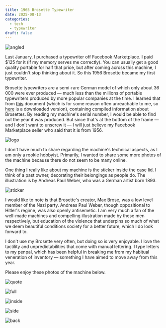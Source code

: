 ```yaml
---
title: 1965 Brosette Typewriter
date: 2025-08-13
categories:
  - tech
  - typewriter
draft: false
---
```


![angled](/posts/2025-08-13_1956-brosette-typewriter/angled.jpg)

<!--more-->

Last January, I purchased a typewriter off Facebook Marketplace. I paid $125 for it (if my memory serves me correctly). You can usually get a good quality portable for half that price, but after coming across this machine, I just couldn't stop thinking about it. So this 1956 Brosette became my first typewriter. 

Brosette typewriters are a semi-rare German model of which only about 36 000 were ever produced — much less than the millions of portable typewriters produced by more popular companies at the time. I learned that from [this](https://site.xavier.edu/polt/typewriters/Brosette.pdf) document (which is for some reason often unreachable to me, so [here](/posts/2025-08-13_1956-brosette-typewriter/Brosette.pdf) is a downloaded version), containing compiled information about Brosettes. By reading my machine's serial number, I would be able to find out the year it was produced. But since that's at the bottom of the frame — and I don't want to unscrew it — I will just believe my Facebook Marketplace seller who said that it is from 1956.

![logo](/posts/2025-08-13_1956-brosette-typewriter/logo.jpg)

I don't have much to share regarding the machine's technical aspects, as I am only a rookie hobbyist. Primarily, I wanted to share some more photos of the machine because there do not seem to be many online.

One thing I really like about my machine is the sticker inside the case lid. I think of a past owner, decorating their belongings as people do. The illustration is by Andreas Paul Weber, who was a German artist born 1893.

![sticker](/posts/2025-08-13_1956-brosette-typewriter/sticker.jpg)

I would like to note is that Brosette's creator, Max Brose, was a low level member of the Nazi party. Andreas Paul Weber, though oppositional to Hitler's regime, was also openly antisemetic. I am very much a fan of the well-made machines and compelling illustration made by these men respectively, but education of the violence that underpins so much of what we deem beautiful conditions society for a better future, which I do look forward to.

I don't use my Brosette very often, but doing so is very enjoyable. I love the tactility and unpredictabilities that come with manual lettering. I type letters to my penpal, which has been helpful in breaking me from my habitual veneration of inventory — something I have aimed to move away from this year.

Please enjoy these photos of the machine below.

![quote](/posts/2025-08-13_1956-brosette-typewriter/quote.jpg)

![full](/posts/2025-08-13_1956-brosette-typewriter/full.jpg)

![inside](/posts/2025-08-13_1956-brosette-typewriter/inside.jpg)

![side](/posts/2025-08-13_1956-brosette-typewriter/side.jpg)

![back](/posts/2025-08-13_1956-brosette-typewriter/back.jpg)